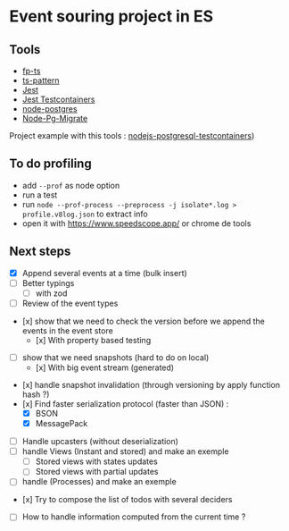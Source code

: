 # Event souring project in ES

## Tools
- [fp-ts](https://gcanti.github.io/fp-ts/)
- [ts-pattern](https://github.com/gvergnaud/ts-pattern)
- [Jest](https://jestjs.io/)
- [Jest Testcontainers](https://github.com/Trendyol/jest-testcontainers/)
- [node-postgres](https://node-postgres.com/)
- [Node-Pg-Migrate](https://salsita.github.io/node-pg-migrate/)

Project example with this tools : [nodejs-postgresql-testcontainers](https://github.com/Yengas/nodejs-postgresql-testcontainers))

## To do profiling

- add ```--prof``` as node option
- run a test
- run ```node --prof-process --preprocess -j isolate*.log > profile.v8log.json``` to extract info
- open it with https://www.speedscope.app/ or chrome de tools

## Next steps

- [x] Append several events at a time (bulk insert)
- [ ] Better typings
  - [ ] with zod
- [ ] Review of the event types 
- [x]️ show that we need to check the version before we append the events in the event store
  - [x]️ With property based testing
- [ ] show that we need snapshots (hard to do on local)
  - [x]️ With big event stream (generated)
- [x]️ handle snapshot invalidation (through versioning by apply function hash ?)
- [x]️ Find faster serialization protocol (faster than JSON) : 
  - [x] BSON
  - [x] MessagePack
- [ ] Handle upcasters (without deserialization)
- [ ] handle Views (Instant and stored) and make an exemple
  - [ ] Stored views with states updates
  - [ ] Stored views with partial updates
- [ ] handle (Processes) and make an exemple
- [x]️ Try to compose the list of todos with several deciders
- [ ] How to handle information computed from the current time ?

